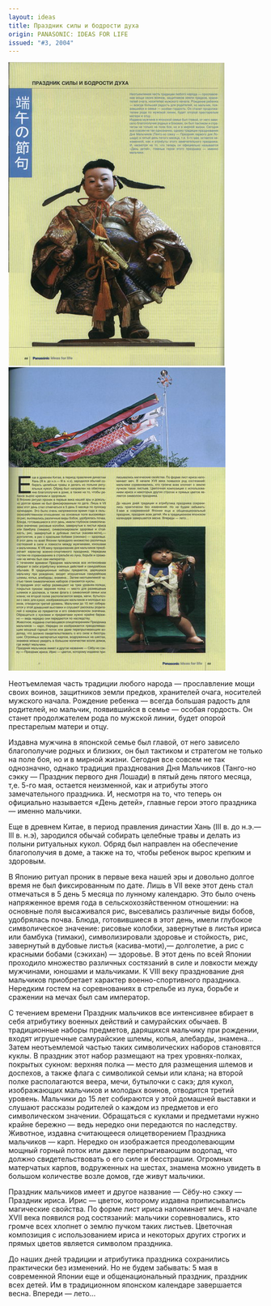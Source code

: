 ```yaml
---
layout: ideas
title: Праздник силы и бодрости духа
origin: PANASONIC: IDEAS FOR LIFE
issued: "#3, 2004"
---
```

![](/assets/img/papers/haiku/24.jpg)
![](/assets/img/papers/haiku/25.jpg)

Неотъемлемая часть традиции любого народа — прославление мощи своих воинов, защитников земли предков, хранителей очага, носителей мужского начала. Рождение ребенка — всегда большая радость для родителей, но мальчик, появившийся в семье — особая гордость. Он станет продолжателем рода по мужской линии, будет опорой престарелым матери и отцу. 

Издавна мужчина в японской семье был главой, от него зависело благополучие родных и близких, он был тактиком и стратегом не только на поле боя, но и в мирной жизни. Сегодня все совсем не так однозначно, однако традиция празднования Дня Мальчиков (Танго-но сэкку — Праздник первого дня Лошади) в пятый день пятого месяца, т,е. 5-го мая, остается неизменной, как и атрибуты этого замечательного праздника. И, несмотря на то, что теперь он официально называется «День детей», главные герои этого праздника — именно мальчики. 

Еще в древнем Китае, в период правления династии Хань (III в. до н.э.— Ill в. н.э), зародился обычай собирать целебные травы и делать из полыни ритуальных кукол. Обряд был направлен на обеспечение благополучия в доме, а также на то, чтобы ребенок вырос крепким и здоровым. 

В Японию ритуал проник в первые века нашей эры и довольно долгое время не был фиксированным по дате. Лишь в VII веке этот день стал отмечаться в 5 день 5 месяца по лунному календарю. Это было очень напряженное время года в сельскохозяйственном отношении: на основные поля высаживался рис, высевались различные виды бобов, удобрялась почва. Блюда, готовившиеся в этот день, имели глубокое символическое значение: рисовые колобки, завернутые в листья ириса или бамбука (тимаки), символизировали здоровье и стойкость, рис, завернутый в дубовые листья (касива-моти),— долголетие, а рис с красными бобами (сэкихан) — здоровье. В этот день по всей Японии проходило множество различных состязаний в силе и ловкости между мужчинами, юношами и мальчиками. К VIII веку празднование дня мальчиков приобретает характер военно-спортивного праздника. Нередким гостем на соревнованиях в стрельбе из лука, борьбе и сражении на мечах был сам император. 

С течением времени Праздник мальчиков все интенсивнее вбирает в себя атрибутику военных действий и самурайских обычаев. В традиционные наборы предметов, дарящихся мальчику при рождении, входят игрушечные самурайские шлемы, копья, алебарды, знамена... Затем неотъемлемой частью таких символических наборов становятся куклы. В праздник этот набор размещают на трех уровнях-полках, покрытых сукном: верхняя полка — место для размещения шлемов и доспехов, а также флага с символикой семьи или клана; на второй полке располагаются веера, мечи, бутылочки с сакэ; для кукол, изображающих мальчиков и молодых воинов, отводится третий уровень. Мальчики до 15 лет собираются у этой домашней выставки и слушают рассказы родителей о каждом из предметов и его символическом значении. Обращаться с куклами и предметами нужно крайне бережно — ведь нередко они передаются по наследству. Животное, издавна считающееся олицетворением Праздника мальчиков — карп. Нередко он изображается преодолевающим мощный горный поток или даже перепрыгивающим водопад, что должно свидетельствовать о его силе и бесстрашии. Огромных матерчатых карпов, водруженных на шестах, знамена можно увидеть в большом количестве возле домов, где живут мальчики. 

Праздник мальчиков имеет и другое название — Сёбу-но сэкку — Праздник ириса. Ирис — цветок, которому издавна приписывались магические свойства. По форме лист ириса напоминает меч. В начале XVII века появился род состязаний: мальчики соревновались, кто громче всех хлопнет о землю пучком таких листьев. Цветочная композиция с использованием ириса и некоторых других строгих и прямых цветов является символом праздника. 

До наших дней традиции и атрибутика праздника сохранились практически без изменений. Но не будем забывать: 5 мая в современной Японии еще и общенациональный праздник, праздник всех детей. Им в традиционном японском календаре завершается весна. Впереди — лето... 
